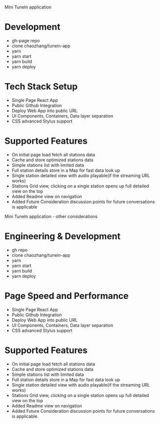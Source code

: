 Mini TuneIn application


# Development
 - gh-page repo
 - clone chaozhang/tunein-app
 - yarn
 - yarn start
 - yarn build
 - yarn deploy

# Tech Stack Setup

 - Single Page React App
 - Public Github Integration
 - Deploy Web App into public URL
 - UI Components, Containers, Data layer separation
 - CSS advanced Stylus support

# Supported Features

 - On initial page load fetch all stations data
 - Cache and store optimized stations data
 - Simple stations list with limited data
 - Full station details store in a Map for fast data look up
 - Single station detailed view with audio playable(if the streaming URL works)
 - Stations Grid view, clicking on a single station opens up full detailed view on the top
 - Added Readme view on navigation
 - Added Future Consideration discussion points for future conversations is applicable


Mini TuneIn application - other considerations


# Engineering & Development
 - gh repo 
 - clone chaozhang/tunein-app
 - yarn
 - yarn start
 - yarn build
 - yarn deploy

# Page Speed and Performance

 - Single Page React App
 - Public Github Integration
 - Deploy Web App into public URL
 - UI Components, Containers, Data layer separation
 - CSS advanced Stylus support

# Supported Features

 - On initial page load fetch all stations data
 - Cache and store optimized stations data
 - Simple stations list with limited data
 - Full station details store in a Map for fast data look up
 - Single station detailed view with audio playable(if the streaming URL works)
 - Stations Grid view, clicking on a single station opens up full detailed view on the top
 - Added Readme view on navigation
 - Added Future Consideration discussion points for future conversations is applicable. 



